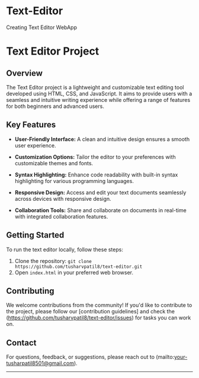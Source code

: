 # Text-Editor
Creating Text Editor WebApp

# Text Editor Project

## Overview

The Text Editor project is a lightweight and customizable text editing tool developed using HTML, CSS, and JavaScript. It aims to provide users with a seamless and intuitive writing experience while offering a range of features for both beginners and advanced users.

## Key Features

- **User-Friendly Interface:** A clean and intuitive design ensures a smooth user experience.
  
- **Customization Options:** Tailor the editor to your preferences with customizable themes and fonts.
  
- **Syntax Highlighting:** Enhance code readability with built-in syntax highlighting for various programming languages.
  
- **Responsive Design:** Access and edit your text documents seamlessly across devices with responsive design.
  
- **Collaboration Tools:** Share and collaborate on documents in real-time with integrated collaboration features.

## Getting Started

To run the text editor locally, follow these steps:

1. Clone the repository: `git clone https://github.com/tusharvpatil8/text-editor.git`
2. Open `index.html` in your preferred web browser.

## Contributing

We welcome contributions from the community! If you'd like to contribute to the project, please follow our [contribution guidelines] and check the (https://github.com/tusharvpatil8/text-editor/issues) for tasks you can work on.

## Contact

For questions, feedback, or suggestions, please reach out to (mailto:your-tusharpatil8501@gmail.com).

---
